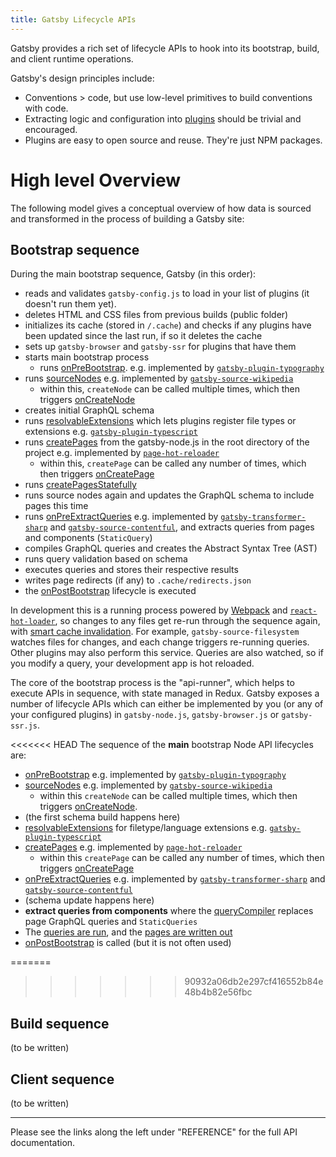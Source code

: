 ```yaml
---
title: Gatsby Lifecycle APIs
---
```


Gatsby provides a rich set of lifecycle APIs to hook into its bootstrap,
build, and client runtime operations.

Gatsby's design principles include:

- Conventions > code, but use low-level primitives to build conventions with
  code.
- Extracting logic and configuration into [plugins](/docs/plugins/) should be
  trivial and encouraged.
- Plugins are easy to open source and reuse. They're just NPM packages.

# High level Overview

The following model gives a conceptual overview of how data is sourced and transformed in the process of building a Gatsby site:

<LayerModel />

## Bootstrap sequence

During the main bootstrap sequence, Gatsby (in this order):

- reads and validates `gatsby-config.js` to load in your list of plugins (it doesn't run them yet).
- deletes HTML and CSS files from previous builds (public folder)
- initializes its cache (stored in `/.cache`) and checks if any plugins have been updated since the last run, if so it deletes the cache
- sets up `gatsby-browser` and `gatsby-ssr` for plugins that have them
- starts main bootstrap process
  - runs [onPreBootstrap](/docs/node-apis/#onPreBootstrap). e.g. implemented by [`gatsby-plugin-typography`](https://github.com/gatsbyjs/gatsby/blob/master/packages/gatsby-plugin-typography/src/gatsby-node.js)
- runs [sourceNodes](/docs/node-apis/#sourceNodes) e.g. implemented by [`gatsby-source-wikipedia`](https://github.com/gatsbyjs/gatsby/blob/master/packages/gatsby-source-wikipedia/src/gatsby-node.js)
  - within this, `createNode` can be called multiple times, which then triggers [onCreateNode](/docs/node-apis/#onCreateNode)
- creates initial GraphQL schema
- runs [resolvableExtensions](/docs/node-apis/#resolvableExtensions) which lets plugins register file types or extensions e.g. [`gatsby-plugin-typescript`](https://github.com/gatsbyjs/gatsby/blob/master/packages/gatsby-plugin-typescript/src/gatsby-node.js)
- runs [createPages](/docs/node-apis/#createPages) from the gatsby-node.js in the root directory of the project e.g. implemented by [`page-hot-reloader`](https://github.com/gatsbyjs/gatsby/blob/master/packages/gatsby/src/bootstrap/page-hot-reloader.js)
  - within this, `createPage` can be called any number of times, which then triggers [onCreatePage](/docs/node-apis/#onCreatePage)
- runs [createPagesStatefully](/docs/node-apis/#createPagesStatefully)
- runs source nodes again and updates the GraphQL schema to include pages this time
- runs [onPreExtractQueries](/docs/node-apis/#onPreExtractQueries) e.g. implemented by [`gatsby-transformer-sharp`](https://github.com/gatsbyjs/gatsby/blob/master/packages/gatsby-transformer-sharp/src/gatsby-node.js) and [`gatsby-source-contentful`](https://github.com/gatsbyjs/gatsby/blob/master/packages/gatsby-source-contentful/src/gatsby-node.js), and extracts queries from pages and components (`StaticQuery`)
- compiles GraphQL queries and creates the Abstract Syntax Tree (AST)
- runs query validation based on schema
- executes queries and stores their respective results
- writes page redirects (if any) to `.cache/redirects.json`
- the [onPostBootstrap](/docs/node-apis/#onPostBootstrap) lifecycle is executed

In development this is a running process powered by [Webpack](https://github.com/gatsbyjs/gatsby/blob/dd91b8dceb3b8a20820b15acae36529799217ae4/packages/gatsby/package.json#L128) and [`react-hot-loader`](https://github.com/gatsbyjs/gatsby/blob/dd91b8dceb3b8a20820b15acae36529799217ae4/packages/gatsby/package.json#L104), so changes to any files get re-run through the sequence again, with [smart cache invalidation](https://github.com/gatsbyjs/gatsby/blob/ffd8b2d691c995c760fe380769852bcdb26a2278/packages/gatsby/src/bootstrap/index.js#L141). For example, `gatsby-source-filesystem` watches files for changes, and each change triggers re-running queries. Other plugins may also perform this service. Queries are also watched, so if you modify a query, your development app is hot reloaded.

The core of the bootstrap process is the "api-runner", which helps to execute APIs in sequence, with state managed in Redux. Gatsby exposes a number of lifecycle APIs which can either be implemented by you (or any of your configured plugins) in `gatsby-node.js`, `gatsby-browser.js` or `gatsby-ssr.js`.

<<<<<<< HEAD
The sequence of the **main** bootstrap Node API lifecycles are:

- [onPreBootstrap](/docs/node-apis/#onPreBootstrap) e.g. implemented by [`gatsby-plugin-typography`](https://github.com/gatsbyjs/gatsby/blob/master/packages/gatsby-plugin-typography/src/gatsby-node.js)
- [sourceNodes](/docs/node-apis/#sourceNodes) e.g. implemented by [`gatsby-source-wikipedia`](https://github.com/gatsbyjs/gatsby/blob/master/packages/gatsby-source-wikipedia/src/gatsby-node.js)
  - within this `createNode` can be called multiple times, which then triggers [onCreateNode](/docs/node-apis/#onCreateNode).
- (the first schema build happens here)
- [resolvableExtensions](/docs/node-apis/#resolvableExtensions) for filetype/language extensions e.g. [`gatsby-plugin-typescript`](https://github.com/gatsbyjs/gatsby/blob/master/packages/gatsby-plugin-typescript/src/gatsby-node.js)
- [createPages](/docs/node-apis/#createPages) e.g. implemented by [`page-hot-reloader`](https://github.com/gatsbyjs/gatsby/blob/master/packages/gatsby/src/bootstrap/page-hot-reloader.js)
  - within this `createPage` can be called any number of times, which then triggers [onCreatePage](/docs/node-apis/#onCreatePage)
- [onPreExtractQueries](/docs/node-apis/#onPreExtractQueries) e.g. implemented by [`gatsby-transformer-sharp`](https://github.com/gatsbyjs/gatsby/blob/master/packages/gatsby-transformer-sharp/src/gatsby-node.js) and [`gatsby-source-contentful`](https://github.com/gatsbyjs/gatsby/blob/master/packages/gatsby-source-contentful/src/gatsby-node.js)
- (schema update happens here)
- **extract queries from components** where the [queryCompiler](https://github.com/gatsbyjs/gatsby/blob/6de0e4408e14e599d4ec73948eb4153dc3cde849/packages/gatsby/src/internal-plugins/query-runner/query-compiler.js#L189) replaces page GraphQL queries and `StaticQueries`
- The [queries are run](https://github.com/gatsbyjs/gatsby/blob/6de0e4408e14e599d4ec73948eb4153dc3cde849/packages/gatsby/src/internal-plugins/query-runner/page-query-runner.js#L120), and the [pages are written out](https://github.com/gatsbyjs/gatsby/blob/master/packages/gatsby/src/internal-plugins/query-runner/pages-writer.js)
- [onPostBootstrap](/docs/node-apis/#onPostBootstrap) is called (but it is not often used)

=======
>>>>>>> 90932a06db2e297cf416552b84e48b4b82e56fbc
## Build sequence

(to be written)

## Client sequence

(to be written)

---

Please see the links along the left under "REFERENCE" for the full API documentation.
